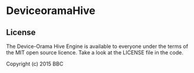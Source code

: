 # DeviceoramaHive

## License

The Device-Orama Hive Engine is available to everyone under the terms of the MIT open source licence.
Take a look at the LICENSE file in the code.

Copyright (c) 2015 BBC
